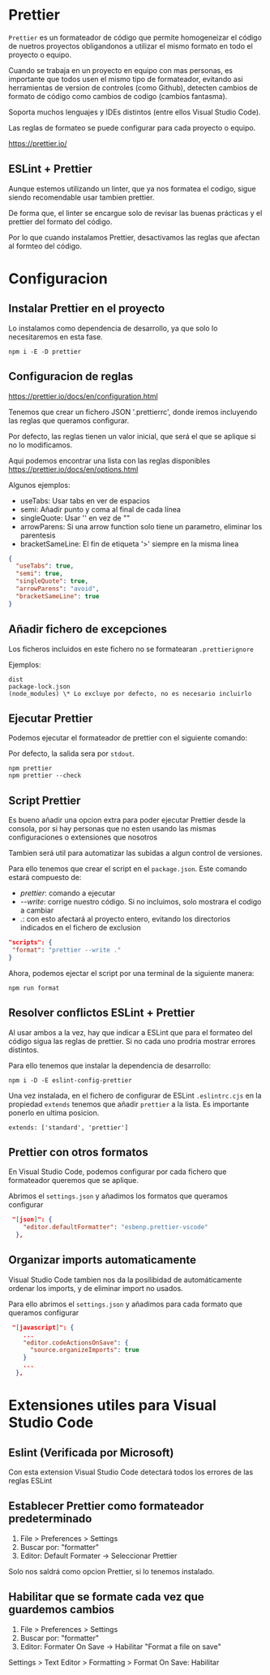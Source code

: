 # Prettier

`Prettier` es un formateador de código que permite homogeneizar el código de nuetros proyectos obligandonos a utilizar el mismo formato en todo el proyecto o equipo.

Cuando se trabaja en un proyecto en equipo con mas personas, es importante que todos usen el mismo tipo de formateador, evitando asi herramientas de version de controles (como Github), detecten cambios de formato de código como cambios de codigo (cambios fantasma).

Soporta muchos lenguajes y IDEs distintos (entre ellos Visual Studio Code).

Las reglas de formateo se puede configurar para cada proyecto o equipo.

https://prettier.io/

## ESLint + Prettier

Aunque estemos utilizando un linter, que ya nos formatea el codigo, sigue siendo recomendable usar tambien prettier.

De forma que, el linter se encargue solo de revisar las buenas prácticas y el prettier del formato del código.

Por lo que cuando instalamos Prettier, desactivamos las reglas que afectan al formteo del código.

# Configuracion

## Instalar Prettier en el proyecto

Lo instalamos como dependencia de desarrollo, ya que solo lo necesitaremos en esta fase.

```
npm i -E -D prettier
```

## Configuracion de reglas

https://prettier.io/docs/en/configuration.html

Tenemos que crear un fichero JSON '.prettierrc', donde iremos incluyendo las reglas que queramos configurar.

Por defecto, las reglas tienen un valor inicial, que será el que se aplique si no lo modificamos.

Aqui podemos encontrar una lista con las reglas disponibles https://prettier.io/docs/en/options.html

Algunos ejemplos:

- useTabs: Usar tabs en ver de espacios
- semi: Añadir punto y coma al final de cada línea
- singleQuote: Usar '' en vez de ""
- arrowParens: Si una arrow function solo tiene un parametro, eliminar los parentesis
- bracketSameLine: El fin de etiqueta '>' siempre en la misma linea

```json
{
  "useTabs": true,
  "semi": true,
  "singleQuote": true,
  "arrowParens": "avoid",
  "bracketSameLine": true
}
```

## Añadir fichero de excepciones

Los ficheros incluidos en este fichero no se formatearan `.prettierignore`

Ejemplos:

```
dist
package-lock.json
(node_modules) \* Lo excluye por defecto, no es necesario incluirlo
```

## Ejecutar Prettier

Podemos ejecutar el formateador de prettier con el siguiente comando:

Por defecto, la salida sera por `stdout`.

```
npm prettier
npm prettier --check
```

## Script Prettier

Es bueno añadir una opcion extra para poder ejecutar Prettier desde la consola,
por si hay personas que no esten usando las mismas configuraciones o extensiones que nosotros

Tambien será util para automatizar las subidas a algun control de versiones.

Para ello tenemos que crear el script en el `package.json`. Este comando estará compuesto de:

- _prettier_: comando a ejecutar
- _--write_: corrige nuestro código. Si no incluimos, solo mostrara el codigo a cambiar
- _._: con esto afectará al proyecto entero, evitando los directorios indicados en el fichero de exclusion

```json
"scripts": {
 "format": "prettier --write ."
}
```

Ahora, podemos ejectar el script por una terminal de la siguiente manera:

```
npm run format
```

## Resolver conflictos ESLint + Prettier

Al usar ambos a la vez, hay que indicar a ESLint que para el formateo del código sigua las reglas de prettier. Si no cada uno prodria mostrar errores distintos.

Para ello tenemos que instalar la dependencia de desarrollo:

```
npm i -D -E eslint-config-prettier
```

Una vez instalada, en el fichero de configurar de ESLint `.eslintrc.cjs` en la propiedad `extends` tenemos que añadir `prettier` a la lista. Es importante ponerlo en ultima posicion.

```
extends: ['standard', 'prettier']
```

## Prettier con otros formatos

En Visual Studio Code, podemos configurar por cada fichero que formateador queremos que se aplique.

Abrimos el `settings.json` y añadimos los formatos que queramos configurar

```json
 "[json]": {
    "editor.defaultFormatter": "esbenp.prettier-vscode"
  },
```

## Organizar imports automaticamente

Visual Studio Code tambien nos da la posilibidad de automáticamente ordenar los imports, y de eliminar import no usados.

Para ello abrimos el `settings.json` y añadimos para cada formato que queramos configurar

```json
 "[javascript]": {
    ...
    "editor.codeActionsOnSave": {
      "source.organizeImports": true
    }
    ...
  },
```

# Extensiones utiles para Visual Studio Code

## Eslint (Verificada por Microsoft)

Con esta extension Visual Studio Code detectará todos los errores de las reglas ESLint

## Establecer Prettier como formateador predeterminado

1. File > Preferences > Settings
2. Buscar por: "formatter"
3. Editor: Default Formater -> Seleccionar Prettier

Solo nos saldrá como opcion Prettier, si lo tenemos instalado.

## Habilitar que se formate cada vez que guardemos cambios

1. File > Preferences > Settings
2. Buscar por: "formatter"
3. Editor: Formater On Save -> Habilitar "Format a file on save"

Settings > Text Editor > Formatting > Format On Save: Habilitar

